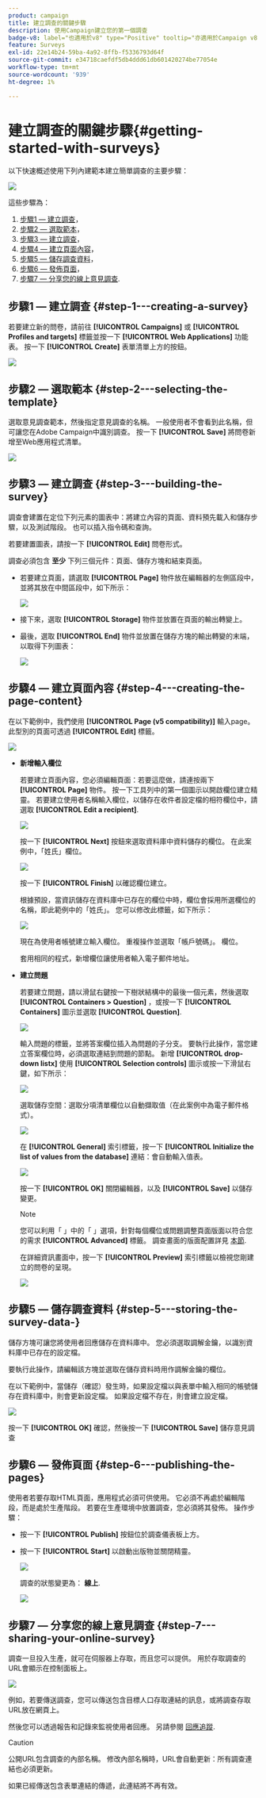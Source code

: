 ```yaml
---
product: campaign
title: 建立調查的關鍵步驟
description: 使用Campaign建立您的第一個調查
badge-v8: label="也適用於v8" type="Positive" tooltip="亦適用於Campaign v8"
feature: Surveys
exl-id: 22e14b24-59ba-4a92-8ffb-f5336793d64f
source-git-commit: e34718caefdf5db4ddd61db601420274be77054e
workflow-type: tm+mt
source-wordcount: '939'
ht-degree: 1%

---
```


# 建立調查的關鍵步驟{#getting-started-with-surveys}



以下快速概述使用下列內建範本建立簡單調查的主要步驟：

![](assets/s_ncs_admin_survey_result.png)

這些步驟為：

1. [步驟1 — 建立調查](#step-1---creating-a-survey)，
1. [步驟2 — 選取範本](#step-2---selecting-the-template)，
1. [步驟3 — 建立調查](#step-3---building-the-survey)，
1. [步驟4 — 建立頁面內容](#step-4---creating-the-page-content)，
1. [步驟5 — 儲存調查資料](#step-5---storing-the-survey-data-)，
1. [步驟6 — 發佈頁面](#step-6---publishing-the-pages)，
1. [步驟7 — 分享您的線上意見調查](#step-7---sharing-your-online-survey).

## 步驟1 — 建立調查 {#step-1---creating-a-survey}

若要建立新的問卷，請前往 **[!UICONTROL Campaigns]** 或 **[!UICONTROL Profiles and targets]** 標籤並按一下 **[!UICONTROL Web Applications]** 功能表。 按一下 **[!UICONTROL Create]** 表單清單上方的按鈕。

![](assets/s_ncs_admin_survey_create.png)

## 步驟2 — 選取範本 {#step-2---selecting-the-template}

選取意見調查範本，然後指定意見調查的名稱。 一般使用者不會看到此名稱，但可讓您在Adobe Campaign中識別調查。 按一下 **[!UICONTROL Save]** 將問卷新增至Web應用程式清單。

![](assets/s_ncs_admin_survey_wz_00.png)

## 步驟3 — 建立調查 {#step-3---building-the-survey}

調查會建置在定位下列元素的圖表中：將建立內容的頁面、資料預先載入和儲存步驟，以及測試階段。 也可以插入指令碼和查詢。

若要建置圖表，請按一下 **[!UICONTROL Edit]** 問卷形式。

調查必須包含 **至少** 下列三個元件：頁面、儲存方塊和結束頁面。

* 若要建立頁面，請選取 **[!UICONTROL Page]** 物件放在編輯器的左側區段中，並將其放在中間區段中，如下所示：

  ![](assets/s_ncs_admin_survey_new_page.png)

* 接下來，選取 **[!UICONTROL Storage]** 物件並放置在頁面的輸出轉變上。
* 最後，選取 **[!UICONTROL End]** 物件並放置在儲存方塊的輸出轉變的末端，以取得下列圖表：

  ![](assets/s_ncs_admin_survey_end.png)

## 步驟4 — 建立頁面內容 {#step-4---creating-the-page-content}

在以下範例中，我們使用 **[!UICONTROL Page (v5 compatibility)]** 輸入page。 此型別的頁面可透過 **[!UICONTROL Edit]** 標籤。

![](assets/s_ncs_admin_survey_pagev5.png)

* **新增輸入欄位**

  若要建立頁面內容，您必須編輯頁面：若要這麼做，請連按兩下 **[!UICONTROL Page]** 物件。 按一下工具列中的第一個圖示以開啟欄位建立精靈。 若要建立使用者名稱輸入欄位，以儲存在收件者設定檔的相符欄位中，請選取 **[!UICONTROL Edit a recipient]**.

  ![](assets/s_ncs_admin_survey_add_field_menu.png)

  按一下 **[!UICONTROL Next]** 按鈕來選取資料庫中資料儲存的欄位。 在此案例中，「姓氏」欄位。

  ![](assets/s_ncs_admin_survey_choose_field.png)

  按一下 **[!UICONTROL Finish]** 以確認欄位建立。

  根據預設，當資訊儲存在資料庫中已存在的欄位中時，欄位會採用所選欄位的名稱，即此範例中的「姓氏」。 您可以修改此標籤，如下所示：

  ![](assets/s_ncs_admin_survey_change_label.png)

  現在為使用者帳號建立輸入欄位。 重複操作並選取「帳戶號碼」。 欄位。

  套用相同的程式，新增欄位讓使用者輸入電子郵件地址。

* **建立問題**

  若要建立問題，請以滑鼠右鍵按一下樹狀結構中的最後一個元素，然後選取 **[!UICONTROL Containers > Question]** ，或按一下 **[!UICONTROL Containers]** 圖示並選取 **[!UICONTROL Question]**.

  ![](assets/s_ncs_admin_survey_add_qu.png)

  輸入問題的標籤，並將答案欄位插入為問題的子分支。 要執行此操作，當您建立答案欄位時，必須選取連結到問題的節點。 新增 **[!UICONTROL drop-down listx]** 使用 **[!UICONTROL Selection controls]** 圖示或按一下滑鼠右鍵，如下所示：

  ![](assets/s_ncs_admin_survey_add_list.png)

  選取儲存空間：選取分項清單欄位以自動擷取值（在此案例中為電子郵件格式）。

  ![](assets/s_ncs_admin_survey_add_itz_list.png)

  在 **[!UICONTROL General]** 索引標籤，按一下 **[!UICONTROL Initialize the list of values from the database]** 連結：會自動輸入值表。

  ![](assets/s_ncs_admin_survey_add_value.png)

  按一下 **[!UICONTROL OK]** 關閉編輯器，以及 **[!UICONTROL Save]** 以儲存變更。

  >[!NOTE]
  >
  >您可以利用「 」中的「 」選項，針對每個欄位或問題調整頁面版面以符合您的需求 **[!UICONTROL Advanced]** 標籤。 調查畫面的版面配置詳見 [本節](../../web/using/about-web-forms.md).

  在詳細資訊畫面中，按一下 **[!UICONTROL Preview]** 索引標籤以檢視您剛建立的問卷的呈現。

  ![](assets/s_ncs_admin_survey_preview.png)

## 步驟5 — 儲存調查資料 {#step-5---storing-the-survey-data-}

儲存方塊可讓您將使用者回應儲存在資料庫中。 您必須選取調解金鑰，以識別資料庫中已存在的設定檔。

要執行此操作，請編輯該方塊並選取在儲存資料時用作調解金鑰的欄位。

在以下範例中，當儲存（確認）發生時，如果設定檔以與表單中輸入相同的帳號儲存在資料庫中，則會更新設定檔。 如果設定檔不存在，則會建立設定檔。

![](assets/s_ncs_admin_survey_save_edit.png)

按一下 **[!UICONTROL OK]** 確認，然後按一下 **[!UICONTROL Save]** 儲存意見調查

## 步驟6 — 發佈頁面 {#step-6---publishing-the-pages}

使用者若要存取HTML頁面，應用程式必須可供使用。 它必須不再處於編輯階段，而是處於生產階段。 若要在生產環境中放置調查，您必須將其發佈。 操作步驟：

* 按一下 **[!UICONTROL Publish]** 按鈕位於調查儀表板上方。
* 按一下 **[!UICONTROL Start]** 以啟動出版物並關閉精靈。

  ![](assets/s_ncs_admin_survey_start_publ.png)

  調查的狀態變更為： **線上**.

  ![](assets/survey_published.png)

## 步驟7 — 分享您的線上意見調查 {#step-7---sharing-your-online-survey}

調查一旦投入生產，就可在伺服器上存取，而且您可以提供。 用於存取調查的URL會顯示在控制面板上。

![](assets/survey_url_from_dashboard.png)

例如，若要傳送調查，您可以傳送包含目標人口存取連結的訊息，或將調查存取URL放在網頁上。

然後您可以透過報告和記錄來監視使用者回應。 另請參閱 [回應追蹤](../../surveys/using/publish-track-and-use-collected-data.md#response-tracking).

>[!CAUTION]
>
>公開URL包含調查的內部名稱。 修改內部名稱時，URL會自動更新：所有調查連結也必須更新。
>
>如果已經傳送包含表單連結的傳遞，此連結將不再有效。
